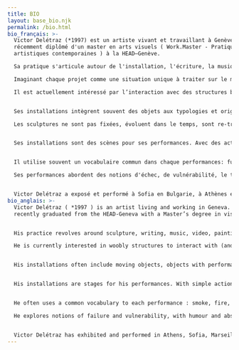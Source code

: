 ```yaml
---
title: BIO
layout: base_bio.njk
permalink: /bio.html
bio_français: >-
  Victor Delétraz (*1997) est un artiste vivant et travaillant à Genève. Il est
  récemment diplômé d'un master en arts visuels ( Work.Master - Pratiques
  artistiques contemporaines ) à la HEAD–Genève. 

  Sa pratique s'articule autour de l'installation, l'écriture, la musique, la vidéo, la peinture et la performance. 

  Imaginant chaque projet comme une situation unique à traiter sur le moment, son travail interroge le monde qui l'entoure, transformant des objets du quotidien et leur sens pour amener à d'autres narrations et écritures, absurdes et engagées.

  Il est actuellement intéressé par l’interaction avec des structures bancales (et rentrer dedans), par des poèmes bêtes et puissants, par des glissades et des tour de passe-passe dans des white-cube et par des danses clownesques et rouillées.


  Ses installations intègrent souvent des objets aux typologies et origines diverses mêlant peintures, accessoires, objets en mouvement, objets aux potentiels performatifs, à activer/désactiver.

  Les sculptures ne sont pas fixées, évoluent dans le temps, sont re-transformées pour des expositions futures créant ainsi un corpus propre à l'artiste, un vocabulaire commun jouant sur la répétition.


  Ses installations sont des scènes pour ses performances. Avec des actions simples, qui peuvent paraître non-maîtrisées, il compose avec l’improvisation et des gestes définis et répétés. Il crée des cadres qui laissent les surprises arriver et donc des moment instantanés et honnêtes qui le dépasse comme un tropisme.


  Il utilise souvent un vocabulaire commun dans chaque performances: fumée, feu, effets spectaculaires (ou anti-spectaculaire), textes, musique et des interactions avec les spectateur.ice.s.x.

  Ses performances abordent des notions d'échec, de vulnérabilité, le tout teinté d'humour, d'absurdité, de gestes bancals et d'improvisation.


  Victor Delétraz a exposé et performé à Sofia en Bulgarie, à Athènes en Grèce, à Genève dans plusieurs espaces d’arts comme Soul2Soul RU, Topic, l’Espace 3353, à la BIG 21 & 23 et a montré sa première exposition personnelle à Zabriskie Point curaté par Limbo Space en novembre 2023.
bio_anglais: >-
  Victor Delétraz ( *1997 ) is an artist living and working in Geneva. He
  recently graduated from the HEAD-Geneva with a Master’s degree in visual arts.


  His practice revolves around sculpture, writing, music, video, painting and performance. Imagining each project as a unique situation to be dealt with in the moment, his work questions the world around him, transforming everyday objects and their meanings to create other narratives and writing, both absurd and engaged. 

  He is currently interested in woobly structures to interact with (and get inside), silly & powerful poems, slides & tricks in white cube and clowny rusty dances.


  His installations often include moving objects, objects with performative potentials, that can be activated or desactivated, sculptures that colapse by themselves or ready made / found pieces in conversation with well-made pieces.


  His installations are stages for his performances. With simple actions that may seem unmastered, he composes with improvisation and defined, rehearsed gestures. He creates frameworks that allow surprises to happen and thus instantaneous and honest moments that go beyond him like a tropism.


  He often uses a common vocabulary to each performance : smoke, fire, spectacular or failed special effects, text, music or interaction with the audience.

  He explores notions of failure and vulnerability, with humour and absurdity. 


  Victor Delétraz has exhibited and performed in Athens, Sofia, Marseille, Geneva at Soul2Soul, Topic, Espace 3353, at he BIG 21 & 23 and had his first solo show at Zabriskie Point curated by Limbo Space in November 2023.
---
```

